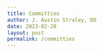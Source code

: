 ```yaml
---
title: Committies
author: J. Austin Straley, DO
date: 2023-02-28
layout: post
permalink: /committies
---
```


<!-- not built -->
